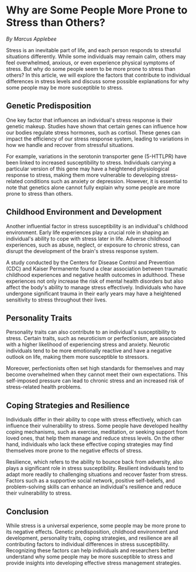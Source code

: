 # Why are Some People More Prone to Stress than Others?

*By Marcus Applebee*

Stress is an inevitable part of life, and each person responds to stressful situations differently. While some individuals may remain calm, others may feel overwhelmed, anxious, or even experience physical symptoms of stress. But why do some people seem to be more prone to stress than others? In this article, we will explore the factors that contribute to individual differences in stress levels and discuss some possible explanations for why some people may be more susceptible to stress.

## Genetic Predisposition

One key factor that influences an individual's stress response is their genetic makeup. Studies have shown that certain genes can influence how our bodies regulate stress hormones, such as cortisol. These genes can impact the efficiency of our stress response system, leading to variations in how we handle and recover from stressful situations.

For example, variations in the serotonin transporter gene (5-HTTLPR) have been linked to increased susceptibility to stress. Individuals carrying a particular version of this gene may have a heightened physiological response to stress, making them more vulnerable to developing stress-related conditions such as anxiety or depression. However, it is essential to note that genetics alone cannot fully explain why some people are more prone to stress than others.

## Childhood Environment and Development

Another influential factor in stress susceptibility is an individual's childhood environment. Early life experiences play a crucial role in shaping an individual's ability to cope with stress later in life. Adverse childhood experiences, such as abuse, neglect, or exposure to chronic stress, can disrupt the development of the brain's stress response system.

A study conducted by the Centers for Disease Control and Prevention (CDC) and Kaiser Permanente found a clear association between traumatic childhood experiences and negative health outcomes in adulthood. These experiences not only increase the risk of mental health disorders but also affect the body's ability to manage stress effectively. Individuals who have undergone significant trauma in their early years may have a heightened sensitivity to stress throughout their lives.

## Personality Traits

Personality traits can also contribute to an individual's susceptibility to stress. Certain traits, such as neuroticism or perfectionism, are associated with a higher likelihood of experiencing stress and anxiety. Neurotic individuals tend to be more emotionally reactive and have a negative outlook on life, making them more susceptible to stressors.

Moreover, perfectionists often set high standards for themselves and may become overwhelmed when they cannot meet their own expectations. This self-imposed pressure can lead to chronic stress and an increased risk of stress-related health problems.

## Coping Strategies and Resilience

Individuals differ in their ability to cope with stress effectively, which can influence their vulnerability to stress. Some people have developed healthy coping mechanisms, such as exercise, meditation, or seeking support from loved ones, that help them manage and reduce stress levels. On the other hand, individuals who lack these effective coping strategies may find themselves more prone to the negative effects of stress.

Resilience, which refers to the ability to bounce back from adversity, also plays a significant role in stress susceptibility. Resilient individuals tend to adapt more readily to challenging situations and recover faster from stress. Factors such as a supportive social network, positive self-beliefs, and problem-solving skills can enhance an individual's resilience and reduce their vulnerability to stress.

## Conclusion

While stress is a universal experience, some people may be more prone to its negative effects. Genetic predisposition, childhood environment and development, personality traits, coping strategies, and resilience are all contributing factors to individual differences in stress susceptibility. Recognizing these factors can help individuals and researchers better understand why some people may be more susceptible to stress and provide insights into developing effective stress management strategies.